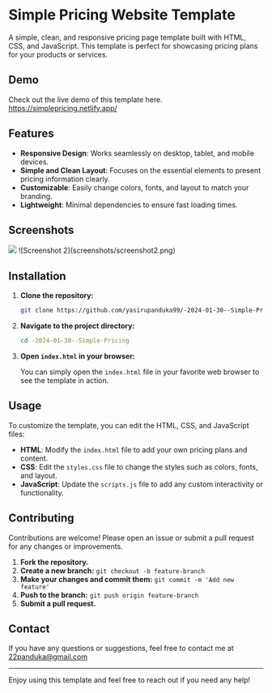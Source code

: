 # Simple Pricing Website Template

A simple, clean, and responsive pricing page template built with HTML, CSS, and JavaScript. This template is perfect for showcasing pricing plans for your products or services.

## Demo

Check out the live demo of this template here. https://simplepricing.netlify.app/

## Features

- **Responsive Design**: Works seamlessly on desktop, tablet, and mobile devices.
- **Simple and Clean Layout**: Focuses on the essential elements to present pricing information clearly.
- **Customizable**: Easily change colors, fonts, and layout to match your branding.
- **Lightweight**: Minimal dependencies to ensure fast loading times.

## Screenshots

<img src="https://drive.google.com/file/d/11-R1tapHPqipgMKBPprpbG2K7IpqOmdF/view?usp=drive_link" >
![Screenshot 2](screenshots/screenshot2.png)

## Installation

1. **Clone the repository:**

    ```bash
    git clone https://github.com/yasirupanduka99/-2024-01-30--Simple-Pricing.git
    ```

2. **Navigate to the project directory:**

    ```bash
    cd -2024-01-30--Simple-Pricing
    ```

3. **Open `index.html` in your browser:**

    You can simply open the `index.html` file in your favorite web browser to see the template in action.

## Usage

To customize the template, you can edit the HTML, CSS, and JavaScript files:

- **HTML**: Modify the `index.html` file to add your own pricing plans and content.
- **CSS**: Edit the `styles.css` file to change the styles such as colors, fonts, and layout.
- **JavaScript**: Update the `scripts.js` file to add any custom interactivity or functionality.


## Contributing

Contributions are welcome! Please open an issue or submit a pull request for any changes or improvements.

1. **Fork the repository.**
2. **Create a new branch:** `git checkout -b feature-branch`
3. **Make your changes and commit them:** `git commit -m 'Add new feature'`
4. **Push to the branch:** `git push origin feature-branch`
5. **Submit a pull request.**

## Contact

If you have any questions or suggestions, feel free to contact me at 22panduka@gmail.com

---

Enjoy using this template and feel free to reach out if you need any help!



